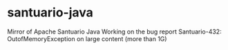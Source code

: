 # santuario-java
Mirror of Apache Santuario Java
Working on the bug report Santuario-432: OutofMemoryException on large <ciphervalue> content (more than 1G)
